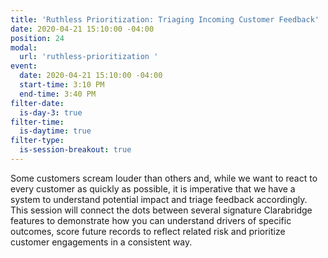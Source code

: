 ```yaml
---
title: 'Ruthless Prioritization: Triaging Incoming Customer Feedback'
date: 2020-04-21 15:10:00 -04:00
position: 24
modal:
  url: 'ruthless-prioritization '
event:
  date: 2020-04-21 15:10:00 -04:00
  start-time: 3:10 PM
  end-time: 3:40 PM
filter-date:
  is-day-3: true
filter-time:
  is-daytime: true
filter-type:
  is-session-breakout: true
---
```


Some customers scream louder than others and, while we want to react to every customer as quickly as possible, it is imperative that we have a system to understand potential impact and triage feedback accordingly. This session will connect the dots between several signature Clarabridge features to demonstrate how you can understand drivers of specific outcomes, score future records to reflect related risk and prioritize customer engagements in a consistent way.